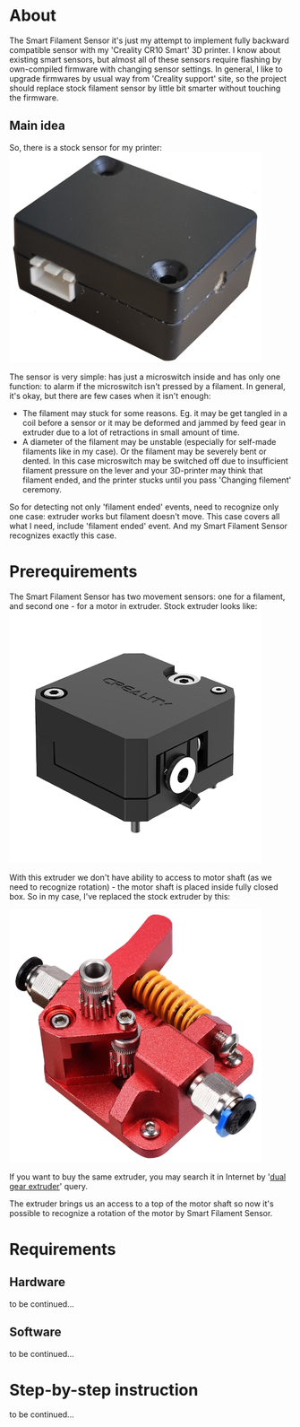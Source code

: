 About
===

The Smart Filament Sensor it's just my attempt to implement fully backward compatible sensor with my 'Creality CR10 Smart' 3D printer. I know about existing smart sensors, but almost all of these sensors require flashing by own-compiled firmware with changing sensor settings. In general, I like to upgrade firmwares by usual way from 'Creality support' site, so the project should replace stock filament sensor by little bit smarter without touching the firmware.

Main idea
---

So, there is a stock sensor for my printer:
![Stock sensor](img/001.StockSensor.png)

The sensor is very simple: has just a microswitch inside and has only one function: to alarm if the microswitch isn't pressed  by a filament. In general, it's okay, but there are few cases when it isn't enough:

- The filament may stuck for some reasons. Eg. it may be get tangled in a coil before a sensor or it may be deformed and jammed by feed gear in extruder due to a lot of retractions in small amount of time.
- A diameter of the filament may be unstable (especially for self-made filaments like in my case). Or the filament may be severely bent or dented. In this case  microswitch may be switched off due to insufficient filament pressure on the lever and your 3D-printer may think that filament ended, and the printer stucks until you pass 'Changing filement' ceremony. 

So for detecting not only 'filament ended' events, need to recognize only one case: extruder works but filament doesn't move. This case covers all what I need, include 'filament ended' event. And my Smart Filament Sensor recognizes exactly this case.

Prerequirements
===

The Smart Filament Sensor has two movement sensors: one for a filament, and second one - for a motor in extruder. Stock extruder looks like:
![Stock bowden extruder](img/002.StockBowdenExtruder.png)

With this extruder we don't have ability to access to motor shaft (as we need to recognize rotation) - the motor shaft is placed inside fully closed box. So in my case, I've replaced the stock extruder by this:

![Dual gear extruder](img/003.DualGearExtruder.png)

If you want to buy the same extruder, you may search it in Internet by '[dual gear extruder](https://www.google.com/search?q=dual+gear+extruder)' query. 

The extruder brings us an access to a top of the motor shaft so now it's possible to recognize a rotation of the motor by Smart Filament Sensor.

Requirements
===

Hardware
---

to be continued...

Software
---

to be continued...


Step-by-step instruction
===

to be continued...

